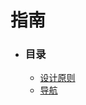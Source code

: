 # 指南

- ### 目录

  - [设计原则](https://cloud.tencent.com/developer/section/1489856)
  - [导航](https://cloud.tencent.com/developer/section/1489857)